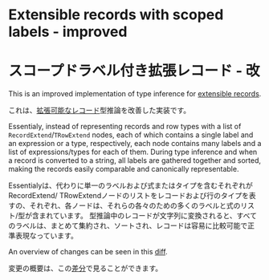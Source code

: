 # Extensible records with scoped labels - improved

# スコープドラベル付き拡張レコード - 改

This is an improved implementation of type inference for [extensible records][original].

これは、[拡張可能なレコード][original]型推論を改善した実装です。

Essentialy, instead of representing records and row types with a list of `RecordExtend`/`TRowExtend`
nodes, each of which contains a single label and an expression or a type, respectively, each node
contains many labels and a list of expressions/types for each of them. During type inference and when
a record is converted to a string, all labels are gathered together and sorted, making the records
easily comparable and canonically representable.

Essentialyは、代わりに単一のラベルおよび式またはタイプを含むそれぞれがRecordExtend/ TRowExtendノードのリストをレコードおよび行のタイプを表すの、それぞれ、各ノードは、それらの各々のための多くのラベルと式のリスト/型が含まれています。
型推論中のレコードが文字列に変換されると、すべてのラベルは、まとめて集約され、ソートされ、レコードは容易に比較可能で正準表現なっています。

An overview of changes can be seen in this [diff][diff].

変更の概要は、この[差分][diff]で見ることができます。

[original]: https://github.com/tomprimozic/type-systems/tree/master/extensible_rows
[diff]: https://github.com/tomprimozic/type-systems/compare/f199446...f39ce0b
